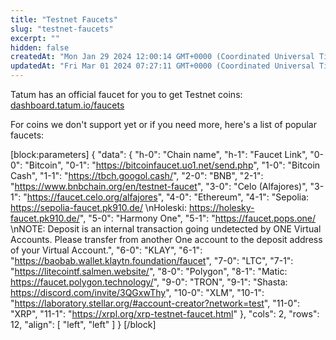 ```yaml
---
title: "Testnet Faucets"
slug: "testnet-faucets"
excerpt: ""
hidden: false
createdAt: "Mon Jan 29 2024 12:00:14 GMT+0000 (Coordinated Universal Time)"
updatedAt: "Fri Mar 01 2024 07:27:11 GMT+0000 (Coordinated Universal Time)"
---
```

Tatum has an official faucet for you to get Testnet coins: [dashboard.tatum.io/faucets](https://dashboard.tatum.io/faucets)

For coins we don't support yet or if you need more, here's a list of popular faucets:

[block:parameters]
{
  "data": {
    "h-0": "Chain name",
    "h-1": "Faucet Link",
    "0-0": "Bitcoin",
    "0-1": "<https://bitcoinfaucet.uo1.net/send.php>",
    "1-0": "Bitcoin Cash",
    "1-1": "<https://tbch.googol.cash/>",
    "2-0": "BNB",
    "2-1": "<https://www.bnbchain.org/en/testnet-faucet>",
    "3-0": "Celo (Alfajores)",
    "3-1": "<https://faucet.celo.org/alfajores>",
    "4-0": "Ethereum",
    "4-1": "Sepolia: <https://sepolia-faucet.pk910.de/>  \nHoleski: <https://holesky-faucet.pk910.de/>",
    "5-0": "Harmony One",
    "5-1": "<https://faucet.pops.one/>  \nNOTE: Deposit is an internal transaction going undetected by ONE Virtual Accounts. Please transfer from another One account to the deposit address of your Virtual Account.",
    "6-0": "KLAY",
    "6-1": "<https://baobab.wallet.klaytn.foundation/faucet>",
    "7-0": "LTC",
    "7-1": "<https://litecointf.salmen.website/>",
    "8-0": "Polygon",
    "8-1": "Matic: <https://faucet.polygon.technology/>",
    "9-0": "TRON",
    "9-1": "Shasta: <https://discord.com/invite/3QGxwThy>",
    "10-0": "XLM",
    "10-1": "<https://laboratory.stellar.org/#account-creator?network=test>",
    "11-0": "XRP",
    "11-1": "<https://xrpl.org/xrp-testnet-faucet.html>"
  },
  "cols": 2,
  "rows": 12,
  "align": [
    "left",
    "left"
  ]
}
[/block]
